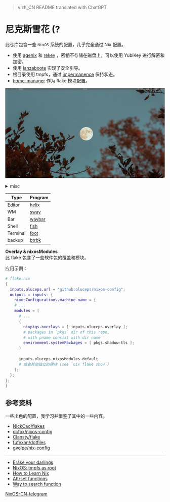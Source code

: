 > v.zh_CN README translated with ChatGPT


# 尼克斯雪花 (?

此仓库包含一些 `NixOS` 系统的配置，几乎完全通过 Nix 配置。

+ 使用 [agenix](https://github.com/ryantm/agenix) 和 [rekey](https://github.com/oddlama/agenix-rekey) ，密钥不存储在磁盘上，可以使用 YubiKey 进行解密和加密。
+ 使用 [lanzaboote](https://github.com/nix-community/lanzaboote) 实现了安全引导。
+ 根目录使用 tmpfs，通过 [impermanence](https://github.com/nix-community/impermanence) 保持状态。
+ [home-manager](https://github.com/nix-community/home-manager) 作为 flake 模块配置。


![screenshot](./.attachs/shot_1.png)


<details><summary>misc</summary>

![screenshot](./.attachs/shot_2.png)

</details>

|Type|Program|
|---|---|
|Editor|[helix](https://github.com/oluceps/nixos-config/tree/main/home/programs/helix)|
|WM|[sway](https://github.com/oluceps/nixos-config/tree/main/home/programs/sway)|
|Bar|[waybar](https://github.com/oluceps/nixos-config/tree/main/home/programs/waybar)|
|Shell|[fish](https://github.com/oluceps/nixos-config/tree/main/home/programs/fish)|
|Terminal|[foot](https://github.com/oluceps/nixos-config/tree/main/home/programs/foot)|
|backup|[btrbk](https://github.com/oluceps/nixos-config/tree/main/modules/btrbk)|  

__Overlay & nixosModules__  
此 flake 包含了一些软件包的覆盖和模块。

应用示例：
```nix
# flake.nix
{
  inputs.oluceps.url = "github:oluceps/nixos-config";
  outputs = inputs: {
    nixosConfigurations.machine-name = {
    # ...
    modules = [
      # ...
      {
        nixpkgs.overlays = [ inputs.oluceps.overlay ];
        # packages in `pkgs` dir of this repo,
        # with pname consist with dir name
        environment.systemPackages = [ pkgs.shadow-tls ];
      }

      inputs.oluceps.nixosModules.default
      # 或者其他独立的模块 (see `nix flake show`)
    ];
  };
};
}
```

## 参考资料
一些出色的配置，我学习并借鉴了其中的一些内容。
+ [NickCao/flakes](https://github.com/NickCao/flakes)  
+ [ocfox/nixos-config](https://github.com/ocfox/nixos-config)  
+ [Clansty/flake](https://github.com/Clansty/flake)  
+ [fufexan/dotfiles](https://github.com/fufexan/dotfiles)  
+ [gvolpe/nix-config](https://github.com/gvolpe/nix-config)

---

+ [Erase your darlings](https://grahamc.com/blog/erase-your-darlings)  
+ [NixOS: tmpfs as root](https://elis.nu/blog/2020/05/nixos-tmpfs-as-root/)  
+ [How to Learn Nix](https://ianthehenry.com/posts/how-to-learn-nix/)  
+ [Attrset functions](https://ryantm.github.io/nixpkgs/functions/library/attrsets/)  
+ [Way to search function](http://noogle.dev)  
 
[NixOS-CN-telegram](https://github.com/nixos-cn/NixOS-CN-telegram)